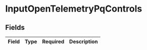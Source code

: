 # InputOpenTelemetryPqControls


## Fields

| Field       | Type        | Required    | Description |
| ----------- | ----------- | ----------- | ----------- |